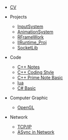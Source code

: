 <!-- docs/_sidebar.md -->

* [CV](/README.md)

* Projects
    * [InputSystem](/Proj/InputSystem/)
    * [AnimationSystem](/Proj/AnimationSystem/)
    * [RFrameWork](/Proj/RFrameWork/)
    * [IlRuntime_Proj](/Proj/ILR_FrameWork/)
    * [SocketLib](/Proj/SocketLib/)

* Code
    * [C++ Notes](/Code/C++/README.md)
    * [C++ Coding Style](/Code/C++/CodingStyle.md)
    * [C++ Prime Note Basic](/Code/C++/C++%20Prime%20Note.md)
    * [lua](/Code/lua/)
    * [C# Basic](/Code/CS/)
    
* Computer Graphic
    * [OpenGL](/Notes/Computer%20Graphic/OpenGL/OpenGL.md)

* Network
    * [TCP/IP](/Notes/NetworkBasic/01/)
    * [ASync in Network](/Notes/NetworkBasic/02/)



